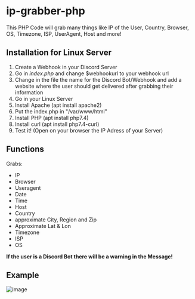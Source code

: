 # ip-grabber-php
This PHP Code will grab many things like IP of the User, Country, Browser, OS, Timezone, ISP, UserAgent, Host and more!

## Installation for Linux Server
1. Create a Webhook in your Discord Server
2. Go in *index.php* and change $webhookurl to your webhook url
3. Change in the file the name for the Discord Bot/Webhook and add a website where the user should get delivered after grabbing their information
4. Go in your Linux Server
5. Install Apache (apt install apache2)
6. Put the index.php in "/var/www/html"
7. Install PHP (apt install php7.4)
8. Install curl (apt install php7.4-curl)
9. Test it! (Open on your browser the IP Adress of your Server)

## Functions
Grabs:
- IP
- Browser
- Useragent
- Date
- Time
- Host
- Country
- approximate City, Region and Zip
- Approximate Lat & Lon
- Timezone
- ISP
- OS

**If the user is a Discord Bot there will be a warning in the Message!**

## Example
![image](https://user-images.githubusercontent.com/92023913/218865198-82374dc4-8b9a-4e8f-be1e-74bc1c645468.png)
